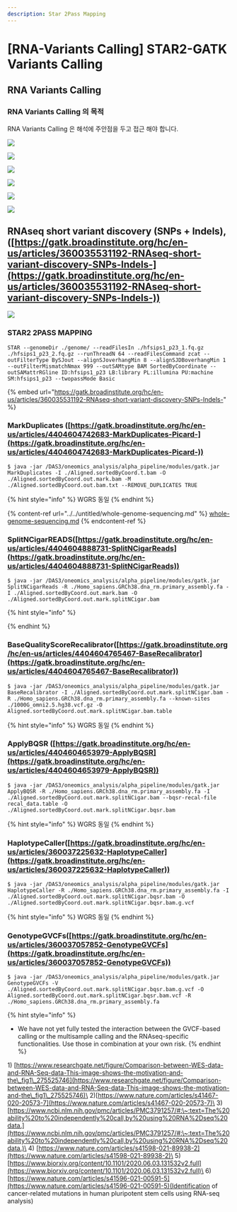 ```yaml
---
description: Star 2Pass Mapping
---
```


# \[RNA-Variants Calling] STAR2-GATK Variants Calling

## RNA Variants Calling

### RNA Variants Calling 의 목적

RNA Variants Calling 은 해석에 주안점을 두고 접근 해야 합니다.

![](<../../.gitbook/assets/image (142).png>)





![](<../../.gitbook/assets/image (141).png>)







![](<../../.gitbook/assets/image (137).png>)

![](<../../.gitbook/assets/image (138).png>)

![](<../../.gitbook/assets/image (139).png>)

![](<../../.gitbook/assets/image (143).png>)





## RNAseq short variant discovery (SNPs + Indels), ([https://gatk.broadinstitute.org/hc/en-us/articles/360035531192-RNAseq-short-variant-discovery-SNPs-Indels-](https://gatk.broadinstitute.org/hc/en-us/articles/360035531192-RNAseq-short-variant-discovery-SNPs-Indels-))

![](<../../.gitbook/assets/image (136).png>)

### STAR2 2PASS MAPPING

```
STAR --genomeDir ./genome/ --readFilesIn ./hfsips1_p23_1.fq.gz ./hfsips1_p23_2.fq.gz --runThreadN 64 --readFilesCommand zcat --outFilterType BySJout --alignSJoverhangMin 8 --alignSJDBoverhangMin 1 --outFilterMismatchNmax 999 --outSAMtype BAM SortedByCoordinate --outSAMattrRGline ID:hfsips1_p23 LB:library PL:illumina PU:machine SM:hfsips1_p23 --twopassMode Basic
```



{% embed url="https://gatk.broadinstitute.org/hc/en-us/articles/360035531192-RNAseq-short-variant-discovery-SNPs-Indels-" %}

### MarkDuplicates ([https://gatk.broadinstitute.org/hc/en-us/articles/4404604742683-MarkDuplicates-Picard-](https://gatk.broadinstitute.org/hc/en-us/articles/4404604742683-MarkDuplicates-Picard-))

```
$ java -jar /DAS3/oneomics_analysis/alpha_pipeline/modules/gatk.jar MarkDuplicates -I ./Aligned.sortedByCoord.t.bam -O ./Aligned.sortedByCoord.out.mark.bam -M ./Aligned.sortedByCoord.out.bam.txt --REMOVE_DUPLICATES TRUE
```

{% hint style="info" %}
WGRS 동일
{% endhint %}

{% content-ref url="../../untitled/whole-genome-sequencing.md" %}
[whole-genome-sequencing.md](../../untitled/whole-genome-sequencing.md)
{% endcontent-ref %}



### SplitNCigarREADS([https://gatk.broadinstitute.org/hc/en-us/articles/4404604888731-SplitNCigarReads](https://gatk.broadinstitute.org/hc/en-us/articles/4404604888731-SplitNCigarReads))

```
$ java -jar /DAS3/oneomics_analysis/alpha_pipeline/modules/gatk.jar SplitNCigarReads -R ./Homo_sapiens.GRCh38.dna_rm.primary_assembly.fa -I ./Aligned.sortedByCoord.out.mark.bam -O ./Aligned.sortedByCoord.out.mark.splitNCigar.bam
```

{% hint style="info" %}

{% endhint %}

### BaseQualityScoreRecalibrator([https://gatk.broadinstitute.org/hc/en-us/articles/4404604765467-BaseRecalibrator](https://gatk.broadinstitute.org/hc/en-us/articles/4404604765467-BaseRecalibrator))

```
$ java -jar /DAS3/oneomics_analysis/alpha_pipeline/modules/gatk.jar BaseRecalibrator -I ./Aligned.sortedByCoord.out.mark.splitNCigar.bam -R ./Homo_sapiens.GRCh38.dna_rm.primary_assembly.fa --known-sites ./1000G_omni2.5.hg38.vcf.gz -O Aligned.sortedByCoord.out.mark.splitNCigar.bam.table
```

{% hint style="info" %}
WGRS 동일
{% endhint %}

### ApplyBQSR ([https://gatk.broadinstitute.org/hc/en-us/articles/4404604653979-ApplyBQSR](https://gatk.broadinstitute.org/hc/en-us/articles/4404604653979-ApplyBQSR))

```
$ java -jar /DAS3/oneomics_analysis/alpha_pipeline/modules/gatk.jar ApplyBQSR -R ./Homo_sapiens.GRCh38.dna_rm.primary_assembly.fa -I ./Aligned.sortedByCoord.out.mark.splitNCigar.bam --bqsr-recal-file recal_data.table -O ./Aligned.sortedByCoord.out.mark.splitNCigar.bqsr.bam
```

{% hint style="info" %}
WGRS 동일
{% endhint %}

### HaplotypeCaller([https://gatk.broadinstitute.org/hc/en-us/articles/360037225632-HaplotypeCaller](https://gatk.broadinstitute.org/hc/en-us/articles/360037225632-HaplotypeCaller))

```
$ java -jar /DAS3/oneomics_analysis/alpha_pipeline/modules/gatk.jar HaplotypeCaller -R ./Homo_sapiens.GRCh38.dna_rm.primary_assembly.fa -I ./Aligned.sortedByCoord.out.mark.splitNCigar.bqsr.bam -O ./Aligned.sortedByCoord.out.mark.splitNCigar.bqsr.bam.g.vcf
```

{% hint style="info" %}
WGRS 동일
{% endhint %}

### GenotypeGVCFs([https://gatk.broadinstitute.org/hc/en-us/articles/360037057852-GenotypeGVCFs](https://gatk.broadinstitute.org/hc/en-us/articles/360037057852-GenotypeGVCFs))

```
$ java -jar /DAS3/oneomics_analysis/alpha_pipeline/modules/gatk.jar GenotypeGVCFs -V ./Aligned.sortedByCoord.out.mark.splitNCigar.bqsr.bam.g.vcf -O Aligned.sortedByCoord.out.mark.splitNCigar.bqsr.bam.vcf -R ./Homo_sapiens.GRCh38.dna_rm.primary_assembly.fa
```

{% hint style="info" %}
* We have not yet fully tested the interaction between the GVCF-based calling or the multisample calling and the RNAseq-specific functionalities. Use those in combination at your own risk.
{% endhint %}



1\) [https://www.researchgate.net/figure/Comparison-between-WES-data-and-RNA-Seq-data-This-image-shows-the-motivation-and-the\_fig1\_275525746](https://www.researchgate.net/figure/Comparison-between-WES-data-and-RNA-Seq-data-This-image-shows-the-motivation-and-the\_fig1\_275525746)\
2\)[https://www.nature.com/articles/s41467-020-20573-7](https://www.nature.com/articles/s41467-020-20573-7)\
3\) [https://www.ncbi.nlm.nih.gov/pmc/articles/PMC3791257/#:\~:text=The%20ability%20to%20independently%20call,by%20using%20RNA%2Dseq%20data.](https://www.ncbi.nlm.nih.gov/pmc/articles/PMC3791257/#:\~:text=The%20ability%20to%20independently%20call,by%20using%20RNA%2Dseq%20data.)\
4\) [https://www.nature.com/articles/s41598-021-89938-2](https://www.nature.com/articles/s41598-021-89938-2)\
5\)  [https://www.biorxiv.org/content/10.1101/2020.06.03.131532v2.full](https://www.biorxiv.org/content/10.1101/2020.06.03.131532v2.full)\
6\) [https://www.nature.com/articles/s41596-021-00591-5](https://www.nature.com/articles/s41596-021-00591-5)(Identification of cancer-related mutations in human pluripotent stem cells using RNA-seq analysis)

